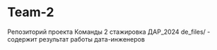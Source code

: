 # Team-2
Репозиторий проекта Команды 2 стажировка ДАР_2024
de_files/ - содержит результат работы дата-инженеров
